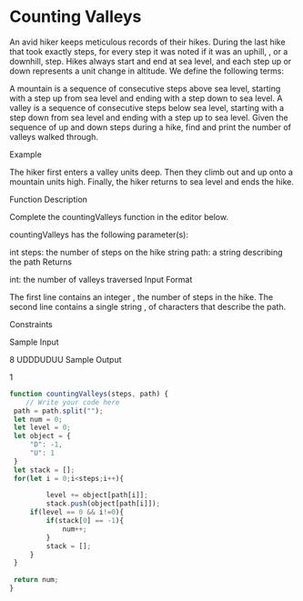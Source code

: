 # Counting Valleys

An avid hiker keeps meticulous records of their hikes. During the last hike that took exactly  steps, for every step it was noted if it was an uphill, , or a downhill,  step. Hikes always start and end at sea level, and each step up or down represents a  unit change in altitude. We define the following terms:

A mountain is a sequence of consecutive steps above sea level, starting with a step up from sea level and ending with a step down to sea level.
A valley is a sequence of consecutive steps below sea level, starting with a step down from sea level and ending with a step up to sea level.
Given the sequence of up and down steps during a hike, find and print the number of valleys walked through.

Example

 

The hiker first enters a valley  units deep. Then they climb out and up onto a mountain  units high. Finally, the hiker returns to sea level and ends the hike.

Function Description

Complete the countingValleys function in the editor below.

countingValleys has the following parameter(s):

int steps: the number of steps on the hike
string path: a string describing the path
Returns

int: the number of valleys traversed
Input Format

The first line contains an integer , the number of steps in the hike.
The second line contains a single string , of  characters that describe the path.

Constraints

Sample Input

8
UDDDUDUU
Sample Output

1

```js
function countingValleys(steps, path) {
    // Write your code here
 path = path.split("");
 let num = 0;
 let level = 0;
 let object = {
     "D": -1,
     "U": 1
 }
 let stack = [];
 for(let i = 0;i<steps;i++){
     
         level += object[path[i]];
         stack.push(object[path[i]]);
     if(level == 0 && i!=0){
         if(stack[0] == -1){
             num++;
         }
         stack = [];
     }
 }
 
 return num;
}
```